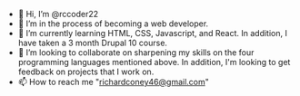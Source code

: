 - 👋 Hi, I’m @rccoder22
- 👀 I’m in the process of becoming a web developer.
- 🌱 I’m currently learning HTML, CSS, Javascript, and React. In addition, I have taken a 3 month Drupal 10 course.
- 💞️ I’m looking to collaborate on sharpening my skills on the four programming languages mentioned above.  In addition, I'm looking to get feedback on projects that I work on.
- 📫 How to reach me "richardconey46@gmail.com"

<!---
rccoder22/rccoder22 is a ✨ special ✨ repository because its `README.md` (this file) appears on your GitHub profile.
You can click the Preview link to take a look at your changes.
--->
